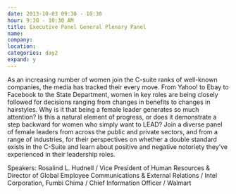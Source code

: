 ```yaml
---
date: 2013-10-03 09:30 - 10:30
hour: 9:30 - 10:30 AM
title: Executive Panel General Plenary Panel
name: 
company: 
location:
categories: day2
expand: y 
---
```

As an increasing number of women join the C-suite ranks of well-known companies, the media has tracked their every move. From Yahoo! to Ebay to Facebook to the State Department, women in key roles are being closely followed for decisions ranging from changes in benefits to changes in hairstyles. Why is it that being a female leader generates so much attention? Is this a natural element of progress, or does it demonstrate a step backward for women who simply want to LEAD? Join a diverse panel of female leaders from across the public and private sectors, and from a range of industries, for their perspectives on whether a double standard exists in the C-Suite and learn about positive and negative notoriety they’ve experienced in their leadership roles. 

Speakers:
Rosalind L. Hudnell / Vice President of Human Resources &
Director of Global Employee Communications & External Relations /
Intel Corporation, 
Fumbi Chima / Chief Information Officer / Walmart